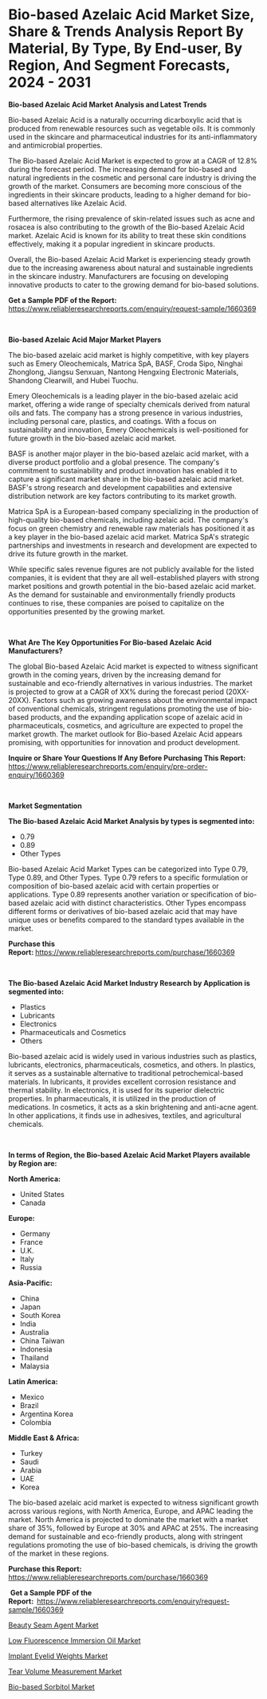 <p><h1>Bio-based Azelaic Acid Market Size, Share & Trends Analysis Report By Material, By Type, By End-user, By Region, And Segment Forecasts, 2024 - 2031</h1></p><p><strong>Bio-based Azelaic Acid Market Analysis and Latest Trends</strong></p>
<p><p>Bio-based Azelaic Acid is a naturally occurring dicarboxylic acid that is produced from renewable resources such as vegetable oils. It is commonly used in the skincare and pharmaceutical industries for its anti-inflammatory and antimicrobial properties.</p><p>The Bio-based Azelaic Acid Market is expected to grow at a CAGR of 12.8% during the forecast period. The increasing demand for bio-based and natural ingredients in the cosmetic and personal care industry is driving the growth of the market. Consumers are becoming more conscious of the ingredients in their skincare products, leading to a higher demand for bio-based alternatives like Azelaic Acid.</p><p>Furthermore, the rising prevalence of skin-related issues such as acne and rosacea is also contributing to the growth of the Bio-based Azelaic Acid market. Azelaic Acid is known for its ability to treat these skin conditions effectively, making it a popular ingredient in skincare products.</p><p>Overall, the Bio-based Azelaic Acid Market is experiencing steady growth due to the increasing awareness about natural and sustainable ingredients in the skincare industry. Manufacturers are focusing on developing innovative products to cater to the growing demand for bio-based solutions.</p></p>
<p><strong>Get a Sample PDF of the Report:&nbsp;</strong> <a href="https://www.reliableresearchreports.com/enquiry/request-sample/1660369">https://www.reliableresearchreports.com/enquiry/request-sample/1660369</a></p>
<p>&nbsp;</p>
<p><strong>Bio-based Azelaic Acid Major Market Players</strong></p>
<p><p>The bio-based azelaic acid market is highly competitive, with key players such as Emery Oleochemicals, Matrica SpA, BASF, Croda Sipo, Ninghai Zhonglong, Jiangsu Senxuan, Nantong Hengxing Electronic Materials, Shandong Clearwill, and Hubei Tuochu.</p><p>Emery Oleochemicals is a leading player in the bio-based azelaic acid market, offering a wide range of specialty chemicals derived from natural oils and fats. The company has a strong presence in various industries, including personal care, plastics, and coatings. With a focus on sustainability and innovation, Emery Oleochemicals is well-positioned for future growth in the bio-based azelaic acid market.</p><p>BASF is another major player in the bio-based azelaic acid market, with a diverse product portfolio and a global presence. The company's commitment to sustainability and product innovation has enabled it to capture a significant market share in the bio-based azelaic acid market. BASF's strong research and development capabilities and extensive distribution network are key factors contributing to its market growth.</p><p>Matrica SpA is a European-based company specializing in the production of high-quality bio-based chemicals, including azelaic acid. The company's focus on green chemistry and renewable raw materials has positioned it as a key player in the bio-based azelaic acid market. Matrica SpA's strategic partnerships and investments in research and development are expected to drive its future growth in the market.</p><p>While specific sales revenue figures are not publicly available for the listed companies, it is evident that they are all well-established players with strong market positions and growth potential in the bio-based azelaic acid market. As the demand for sustainable and environmentally friendly products continues to rise, these companies are poised to capitalize on the opportunities presented by the growing market.</p></p>
<p>&nbsp;</p>
<p><strong>What Are The Key Opportunities For Bio-based Azelaic Acid Manufacturers?</strong></p>
<p><p>The global Bio-based Azelaic Acid market is expected to witness significant growth in the coming years, driven by the increasing demand for sustainable and eco-friendly alternatives in various industries. The market is projected to grow at a CAGR of XX% during the forecast period (20XX-20XX). Factors such as growing awareness about the environmental impact of conventional chemicals, stringent regulations promoting the use of bio-based products, and the expanding application scope of azelaic acid in pharmaceuticals, cosmetics, and agriculture are expected to propel the market growth. The market outlook for Bio-based Azelaic Acid appears promising, with opportunities for innovation and product development.</p></p>
<p><strong>Inquire or Share Your Questions If Any Before Purchasing This Report:</strong> <a href="https://www.reliableresearchreports.com/enquiry/pre-order-enquiry/1660369">https://www.reliableresearchreports.com/enquiry/pre-order-enquiry/1660369</a></p>
<p>&nbsp;</p>
<p><strong>Market Segmentation</strong></p>
<p><strong>The Bio-based Azelaic Acid Market Analysis by types is segmented into:</strong></p>
<p><ul><li>0.79</li><li>0.89</li><li>Other Types</li></ul></p>
<p><p>Bio-based Azelaic Acid Market Types can be categorized into Type 0.79, Type 0.89, and Other Types. Type 0.79 refers to a specific formulation or composition of bio-based azelaic acid with certain properties or applications. Type 0.89 represents another variation or specification of bio-based azelaic acid with distinct characteristics. Other Types encompass different forms or derivatives of bio-based azelaic acid that may have unique uses or benefits compared to the standard types available in the market.</p></p>
<p><strong>Purchase this Report:&nbsp;</strong><a href="https://www.reliableresearchreports.com/purchase/1660369">https://www.reliableresearchreports.com/purchase/1660369</a></p>
<p>&nbsp;</p>
<p><strong>The Bio-based Azelaic Acid Market Industry Research by Application is segmented into:</strong></p>
<p><ul><li>Plastics</li><li>Lubricants</li><li>Electronics</li><li>Pharmaceuticals and Cosmetics</li><li>Others</li></ul></p>
<p><p>Bio-based azelaic acid is widely used in various industries such as plastics, lubricants, electronics, pharmaceuticals, cosmetics, and others. In plastics, it serves as a sustainable alternative to traditional petrochemical-based materials. In lubricants, it provides excellent corrosion resistance and thermal stability. In electronics, it is used for its superior dielectric properties. In pharmaceuticals, it is utilized in the production of medications. In cosmetics, it acts as a skin brightening and anti-acne agent. In other applications, it finds use in adhesives, textiles, and agricultural chemicals.</p></p>
<p>&nbsp;</p>
<p><strong>In terms of Region, the Bio-based Azelaic Acid Market Players available by Region are:</strong></p>
<p>
    <p> <strong> North America: </strong>
        <ul>
            <li>United States</li>
            <li>Canada</li>
        </ul>
        </p> 
    <p> <strong> Europe: </strong>
        <ul>
            <li>Germany</li>
            <li>France</li>
            <li>U.K.</li>
            <li>Italy</li>
            <li>Russia</li>
        </ul>
        </p> 
    <p> <strong> Asia-Pacific: </strong>
        <ul>
            <li>China</li>
            <li>Japan</li>
            <li>South Korea</li>
            <li>India</li>
            <li>Australia</li>
            <li>China Taiwan</li>
            <li>Indonesia</li>
            <li>Thailand</li>
            <li>Malaysia</li>
        </ul>
        </p> 
    <p> <strong> Latin America: </strong>
        <ul>
            <li>Mexico</li>
            <li>Brazil</li>
            <li>Argentina Korea</li>
            <li>Colombia</li>
        </ul>
        </p> 
    <p> <strong> Middle East & Africa: </strong>
        <ul>
            <li>Turkey</li>
            <li>Saudi</li>
            <li>Arabia</li>
            <li>UAE</li>
            <li>Korea</li>
        </ul>
    </p>
    </p>
<p><p>The bio-based azelaic acid market is expected to witness significant growth across various regions, with North America, Europe, and APAC leading the market. North America is projected to dominate the market with a market share of 35%, followed by Europe at 30% and APAC at 25%. The increasing demand for sustainable and eco-friendly products, along with stringent regulations promoting the use of bio-based chemicals, is driving the growth of the market in these regions.</p></p>
<p><strong>Purchase this Report: </strong><a href="https://www.reliableresearchreports.com/purchase/1660369">https://www.reliableresearchreports.com/purchase/1660369</a></p>
<p>&nbsp;<strong>Get a Sample PDF of the Report:&nbsp;&nbsp;</strong><a href="https://www.reliableresearchreports.com/enquiry/request-sample/1660369">https://www.reliableresearchreports.com/enquiry/request-sample/1660369</a></p>
<p><strong></strong></p>
<p><p><a href="https://view.publitas.com/reportprime-1/beauty-seam-agent-market-research-report-reveals-the-latest-trends-and-opportunities-of-this-market-for-period-from-2024-2031/">Beauty Seam Agent Market</a></p><p><a href="https://github.com/yemakinde/Market-Research-Report-List-1/blob/main/low-fluorescence-immersion-oil-market.md">Low Fluorescence Immersion Oil Market</a></p><p><a href="https://thundering-castanet-c65.notion.site/Implant-Eyelid-Weights-Market-Challenges-Opportunities-and-Growth-Drivers-and-Major-Market-Player-2be792f871a846e6b670442d2c1bf828">Implant Eyelid Weights Market</a></p><p><a href="https://bubble-tree-ea4.notion.site/Tear-Volume-Measurement-Market-Research-Report-Provides-Critical-Insights-that-can-help-Shape-Busine-d108ae28d31946fd971905366c2ff541">Tear Volume Measurement Market</a></p><p><a href="https://github.com/Alonsoolds3wq1d81czn8rbol/Market-Research-Report-List-1/blob/main/bio-based-sorbitol-market.md">Bio-based Sorbitol Market</a></p></p>